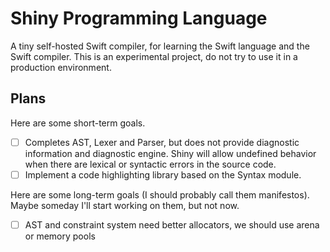 # Shiny Programming Language

A tiny self-hosted Swift compiler, for learning the Swift language and the Swift
compiler. This is an experimental project, do not try to use it in a production
environment.

## Plans

Here are some short-term goals.

-   [ ] Completes AST, Lexer and Parser, but does not provide diagnostic
    information and diagnostic engine. Shiny will allow undefined behavior when
    there are lexical or syntactic errors in the source code.
-   [ ] Implement a code highlighting library based on the Syntax module.

Here are some long-term goals (I should probably call them manifestos). Maybe
someday I'll start working on them, but not now.

-   [ ] AST and constraint system need better allocators, we should use arena or
    memory pools
